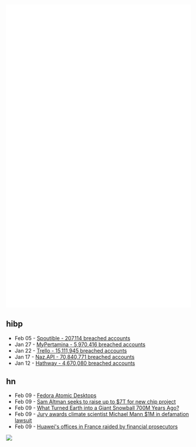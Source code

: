 ![Metrics](https://raw.githubusercontent.com/phixion/phixion/master/metrics.svg)

## hibp

<!--
for https://github.com/phixion/phixion/blob/main/.github/workflows/feeds.yml
-->
<!--START_SECTION:haveibeenpwnd-->
- Feb 05 - [Spoutible - 207,114 breached accounts](https://haveibeenpwned.com/PwnedWebsites#Spoutible)
- Jan 27 - [MyPertamina - 5,970,416 breached accounts](https://haveibeenpwned.com/PwnedWebsites#MyPertamina)
- Jan 22 - [Trello - 15,111,945 breached accounts](https://haveibeenpwned.com/PwnedWebsites#Trello)
- Jan 17 - [Naz.API - 70,840,771 breached accounts](https://haveibeenpwned.com/PwnedWebsites#NazApi)
- Jan 12 - [Hathway - 4,670,080 breached accounts](https://haveibeenpwned.com/PwnedWebsites#Hathway)
<!--END_SECTION:haveibeenpwnd-->

## hn

<!--
for https://github.com/phixion/phixion/blob/main/.github/workflows/feeds.yml
-->
<!--START_SECTION:hn-->
- Feb 09 - [Fedora Atomic Desktops](https://fedoramagazine.org/introducing-fedora-atomic-desktops/)
- Feb 09 - [Sam Altman seeks to raise up to $7T for new chip project](https://www.reuters.com/technology/openais-altman-talks-raise-funds-chips-ai-initiative-wsj-2024-02-09/)
- Feb 09 - [What Turned Earth into a Giant Snowball 700M Years Ago?](https://astrobiology.com/2024/02/what-turned-earth-into-a-giant-snowball-700m-years-ago.html)
- Feb 09 - [Jury awards climate scientist Michael Mann $1M in defamation lawsuit](https://apnews.com/article/climate-change-defamation-michael-mann-penn-state-61289ee2d8d2143768d28995c83899ef)
- Feb 09 - [Huawei's offices in France raided by financial prosecutors](https://www.cnn.com/2024/02/09/tech/china-huawei-france-financial-investigation-intl-hnk/index.html)
<!--END_SECTION:hn-->

<!--
for https://yhype.me
-->
![](https://hit.yhype.me/github/profile?user_id=13013670)
